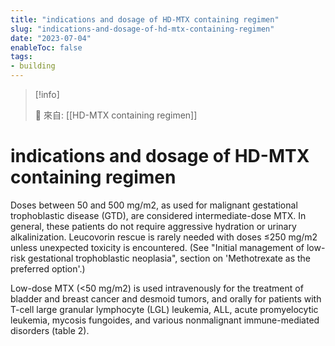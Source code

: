 ```yaml
---
title: "indications and dosage of HD-MTX containing regimen"
slug: "indications-and-dosage-of-hd-mtx-containing-regimen"
date: "2023-07-04"
enableToc: false
tags:
- building
---
```


> [!info]
>
> 🌱 來自: [[HD-MTX containing regimen]]

# indications and dosage of HD-MTX containing regimen

Doses between 50 and 500 mg/m2, as used for malignant gestational trophoblastic disease (GTD), are considered intermediate-dose MTX. In general, these patients do not require aggressive hydration or urinary alkalinization. Leucovorin rescue is rarely needed with doses ≤250 mg/m2 unless unexpected toxicity is encountered. (See "Initial management of low-risk gestational trophoblastic neoplasia", section on 'Methotrexate as the preferred option'.)

Low-dose MTX (<50 mg/m2) is used intravenously for the treatment of bladder and breast cancer and desmoid tumors, and orally for patients with T-cell large granular lymphocyte (LGL) leukemia, ALL, acute promyelocytic leukemia, mycosis fungoides, and various nonmalignant immune-mediated disorders (table 2).

